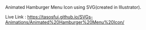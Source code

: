 Animated Hamburger Menu Icon using SVG(created in Illustrator).

Live Link : https://tasosfui.github.io/SVGs-Animations/Animated%20Hamburger%20Menu%20Icon/
